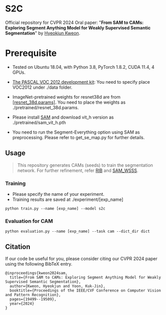 # S2C
Official repository for CVPR 2024 Oral paper: "**From SAM to CAMs: Exploring Segment Anything Model for Weakly Supervised Semantic Segmentation**" by [Hyeokjun Kweon](https://scholar.google.com/citations?user=em3aymgAAAAJ&hl=en&oi=ao).

# Prerequisite
* Tested on Ubuntu 18.04, with Python 3.8, PyTorch 1.8.2, CUDA 11.4, 4 GPUs.
* [The PASCAL VOC 2012 development kit](http://host.robots.ox.ac.uk/pascal/VOC/voc2012/):
You need to specify place VOC2012 under ./data folder.
* ImageNet-pretrained weights for resnet38d are from [[resnet_38d.params]](https://drive.google.com/file/d/1fpb4vah3e-Ynx4cv5upUcqnpJFY_FTja/view?usp=sharing). You need to place the weights as ./pretrained/resnet_38d.params.

* Please install [SAM](https://github.com/facebookresearch/segment-anything) and download vit_h version as ./pretrained/sam_vit_h.pth
* You need to run the Segment-Everything option using SAM as preprocessing. Please refer to get_se_map.py for further details.

## Usage
> This repository generates CAMs (seeds) to train the segmentation network.
> For further refinement, refer [RIB](https://github.com/jbeomlee93/RIB) and [SAM_WSSS](https://github.com/cskyl/SAM_WSSS).

### Training
* Please specify the name of your experiment.
* Training results are saved at ./experiment/[exp_name]
```
python train.py --name [exp_name] --model s2c
```

### Evaluation for CAM
```
python evaluation.py --name [exp_name] --task cam --dict_dir dict
```

## Citation
If our code be useful for you, please consider citing our CVPR 2024 paper using the following BibTeX entry.
```
@inproceedings{kweon2024sam,
  title={From SAM to CAMs: Exploring Segment Anything Model for Weakly Supervised Semantic Segmentation},
  author={Kweon, Hyeokjun and Yoon, Kuk-Jin},
  booktitle={Proceedings of the IEEE/CVF Conference on Computer Vision and Pattern Recognition},
  pages={19499--19509},
  year={2024}
}
```
